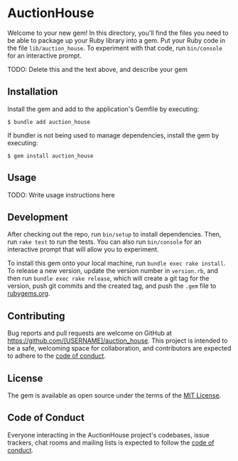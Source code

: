 # AuctionHouse

Welcome to your new gem! In this directory, you'll find the files you need to be able to package up your Ruby library into a gem. Put your Ruby code in the file `lib/auction_house`. To experiment with that code, run `bin/console` for an interactive prompt.

TODO: Delete this and the text above, and describe your gem

## Installation

Install the gem and add to the application's Gemfile by executing:

    $ bundle add auction_house

If bundler is not being used to manage dependencies, install the gem by executing:

    $ gem install auction_house

## Usage

TODO: Write usage instructions here

## Development

After checking out the repo, run `bin/setup` to install dependencies. Then, run `rake test` to run the tests. You can also run `bin/console` for an interactive prompt that will allow you to experiment.

To install this gem onto your local machine, run `bundle exec rake install`. To release a new version, update the version number in `version.rb`, and then run `bundle exec rake release`, which will create a git tag for the version, push git commits and the created tag, and push the `.gem` file to [rubygems.org](https://rubygems.org).

## Contributing

Bug reports and pull requests are welcome on GitHub at https://github.com/[USERNAME]/auction_house. This project is intended to be a safe, welcoming space for collaboration, and contributors are expected to adhere to the [code of conduct](https://github.com/[USERNAME]/auction_house/blob/master/CODE_OF_CONDUCT.md).

## License

The gem is available as open source under the terms of the [MIT License](https://opensource.org/licenses/MIT).

## Code of Conduct

Everyone interacting in the AuctionHouse project's codebases, issue trackers, chat rooms and mailing lists is expected to follow the [code of conduct](https://github.com/[USERNAME]/auction_house/blob/master/CODE_OF_CONDUCT.md).
